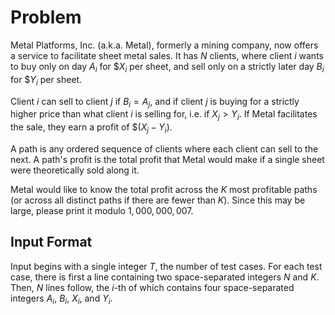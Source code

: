 # Problem

Metal Platforms, Inc. (a.k.a. Metal), formerly a mining company, now offers a service to facilitate sheet metal sales. It has $N$ clients, where client $i$ wants to buy only on day $A_i$​ for $\$X_i$​ per sheet, and sell only on a strictly later day $B_i$​ for $\$Y_i$​ per sheet.

Client $i$ can sell to client $j$ if $B_i = A_j$​, and if client $j$ is buying for a strictly higher price than what client $i$ is selling for, i.e. if $X_j > Y_i$​. If Metal facilitates the sale, they earn a profit of $\$(X_j - Y_i)$.

A path is any ordered sequence of clients where each client can sell to the next. A path's profit is the total profit that Metal would make if a single sheet were theoretically sold along it.

Metal would like to know the total profit across the $K$ most profitable paths (or across all distinct paths if there are fewer than $K$). Since this may be large, please print it modulo $1{,}000{,}000{,}007$.

## Input Format

Input begins with a single integer $T$, the number of test cases.
For each test case, there is first a line containing two space-separated integers $N$ and $K$.
Then, $N$ lines follow, the $i$-th of which contains four space-separated integers $A_i$​, $B_i$​, $X_i$​, and $Y_i$​.
